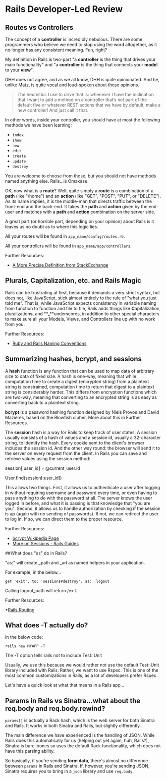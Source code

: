 # Rails Developer-Led Review

## Routes vs Controllers

The concept of a **controller** is incredibly nebulous.  There are some programmers who believe we need to stop using the word altogether, as it no longer has any consistent meaning.  Fun, right?

My definition in Rails is two-part "a **controller** is the thing that drives your main functionality" and "a **controller** is the thing that connects your **model** to your **view**".

DHH does not agree, and as we all know, DHH is quite opinionated.  And he, unlike Matz, is quite vocal and loud-spoken about those opinions.  

>The heuristics I use to drive that is: whenever I have the inclination that I want to add a method on a controller that’s not part of the default five or whatever REST actions that we have by default, make a new controller! And just call it that.

In other words, inside your controller, you should have at most the following methods we have been learning:

* `index`
* `show`
* `new`
* `edit`
* `create`
* `update`
* `destroy`
 
You are welcome to choose from those, but you should not have methods named anything else.  Rails...is Omakase.

OK, now what is a **route**?  Well, quite simply a **route** is a combination of a **path** (like "/home") and an **action** (like "GET", "POST", "PUT", or "DELETE").  As its name implies, it is the middle-man that directs traffic between the front-end and the back-end.  It takes the **path** and **action** given by the end-user and matches with a **path** and **action** combination on the server side.

A great part (or horrible part, depending on your opinion) about Rails is it leaves us no doubt as to where this logic lies.

All your routes will be found in `app_name/config/routes.rb`.

All your controllers will be found in `app_name/app/controllers`.

Further Resources:

* [A More Precise Definition from StackExchange](http://programmers.stackexchange.com/questions/135495/in-mvc-what-is-the-difference-between-controller-and-router)

## Plurals, Capitalization, etc. and Rails Magic

Rails can be frustrating at first, because it demands a very strict syntax, but does not, like JavaScript, stick almost entirely to the rule of "what you just told me".  That is, while JavaScript expects consistency in variable naming from function to function and file to file, Rails adds things like **C**apitalization, pluralization**s**, and **_**underscores, in addition to other special characters to make sure all your Models, Views, and Controllers line up with no work from you.

Further Resources:

* [Ruby and Rails Naming Conventions](http://itsignals.cascadia.com.au/?p=7)

## Summarizing hashes, bcrypt, and sessions

A **hash** function is any function that can be used to map data of arbitrary size to data of fixed size.  A hash is one-way, meaning that while computation time to create a digest (encrypted string) from a plaintext string is constrained, computation time to return that digest to a plaintext string is considerably harder.  This differs from encryption functions which are two-way, meaning that converting to an encrypted string is as easy as converting back to a plaintext string.

**bcrypt** is a password hashing function designed by Niels Provos and David Mazières, based on the Blowfish cipher.  More about this in Further Resources.

The **session** hash is a way for Rails to keep track of user states.  A session usually consists of a hash of values and a session id, usually a 32-character string, to identify the hash. Every cookie sent to the client's browser includes the session id. And the other way round: the browser will send it to the server on every request from the client. In Rails you can save and retrieve values using the session method:

session[:user_id] = @current_user.id

User.find(session[:user_id])

This allows two things.  First, it allows us to authenticate a user after logging in without requiring username and password every time, or even having to pass anything to do with the password at all.  The server knows the user logged in before, and what it is passing is that knowledge that "you are you".  Second, it allows us to handle authorization by checking if the session is up (again with no sending of passwords).  If not, we can redirect the user to log in.  If so, we can direct them to the proper resource.

Further Resources:

* [bcrypt Wikipedia Page](https://en.wikipedia.org/wiki/Bcrypt)
* [More on Sessions - Rails Guides](http://guides.rubyonrails.org/security.html)

##What does "as" do in Rails?

"as:" will create <name>_path and <name>_url as named helpers in your application. 

For example, in the below...

`get 'exit', to: 'sessions#destroy', as: :logout`

Calling logout_path will return /exit.

Further Resources:

*[Rails Routing](http://guides.rubyonrails.org/routing.html)

## What does -T actually do?

In the below code:

`rails new MYAPP -T`

The -T option tells rails not to include Test::Unit

Usually, we use this because we would rather not use the default Test::Unit library included with Rails.  Rather, we want to use Rspec.  This is one of the most common customizations in Rails, as a lot of developers prefer Rspec.

Let's have a quick look at what that means in a Rails app...

## Params in Rails vs Sinatra...what about the req.body and req.body.rewind?

`params[]` is actually a Rack hash, which is the web server for both Sinatra and Rails.  It works in both Sinatra and Rails, but slightly differently.

The main difference we have experienced is the handling of JSON.  While Rails does this automatically for us (helping out yet again, huh, Rails?), Sinatra is bare-bones so uses the default Rack functionality, which does not have this parsing ability.

So basically, if you're sending **form data**, there's almost no difference between `params` in Rails and Sinatra.  If, however, you're sending JSON, Sinatra requires you to bring in a `json` library and use `req.body`.
